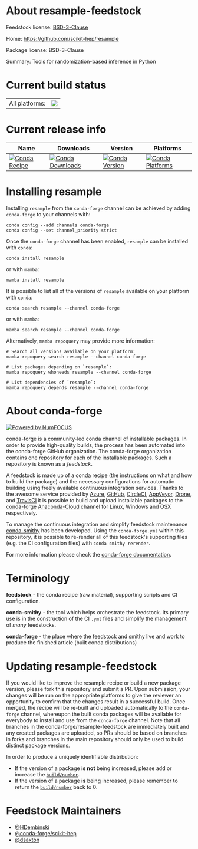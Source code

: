 About resample-feedstock
========================

Feedstock license: [BSD-3-Clause](https://github.com/conda-forge/resample-feedstock/blob/main/LICENSE.txt)

Home: https://github.com/scikit-hep/resample

Package license: BSD-3-Clause

Summary: Tools for randomization-based inference in Python

Current build status
====================


<table><tr><td>All platforms:</td>
    <td>
      <a href="https://dev.azure.com/conda-forge/feedstock-builds/_build/latest?definitionId=10543&branchName=main">
        <img src="https://dev.azure.com/conda-forge/feedstock-builds/_apis/build/status/resample-feedstock?branchName=main">
      </a>
    </td>
  </tr>
</table>

Current release info
====================

| Name | Downloads | Version | Platforms |
| --- | --- | --- | --- |
| [![Conda Recipe](https://img.shields.io/badge/recipe-resample-green.svg)](https://anaconda.org/conda-forge/resample) | [![Conda Downloads](https://img.shields.io/conda/dn/conda-forge/resample.svg)](https://anaconda.org/conda-forge/resample) | [![Conda Version](https://img.shields.io/conda/vn/conda-forge/resample.svg)](https://anaconda.org/conda-forge/resample) | [![Conda Platforms](https://img.shields.io/conda/pn/conda-forge/resample.svg)](https://anaconda.org/conda-forge/resample) |

Installing resample
===================

Installing `resample` from the `conda-forge` channel can be achieved by adding `conda-forge` to your channels with:

```
conda config --add channels conda-forge
conda config --set channel_priority strict
```

Once the `conda-forge` channel has been enabled, `resample` can be installed with `conda`:

```
conda install resample
```

or with `mamba`:

```
mamba install resample
```

It is possible to list all of the versions of `resample` available on your platform with `conda`:

```
conda search resample --channel conda-forge
```

or with `mamba`:

```
mamba search resample --channel conda-forge
```

Alternatively, `mamba repoquery` may provide more information:

```
# Search all versions available on your platform:
mamba repoquery search resample --channel conda-forge

# List packages depending on `resample`:
mamba repoquery whoneeds resample --channel conda-forge

# List dependencies of `resample`:
mamba repoquery depends resample --channel conda-forge
```


About conda-forge
=================

[![Powered by
NumFOCUS](https://img.shields.io/badge/powered%20by-NumFOCUS-orange.svg?style=flat&colorA=E1523D&colorB=007D8A)](https://numfocus.org)

conda-forge is a community-led conda channel of installable packages.
In order to provide high-quality builds, the process has been automated into the
conda-forge GitHub organization. The conda-forge organization contains one repository
for each of the installable packages. Such a repository is known as a *feedstock*.

A feedstock is made up of a conda recipe (the instructions on what and how to build
the package) and the necessary configurations for automatic building using freely
available continuous integration services. Thanks to the awesome service provided by
[Azure](https://azure.microsoft.com/en-us/services/devops/), [GitHub](https://github.com/),
[CircleCI](https://circleci.com/), [AppVeyor](https://www.appveyor.com/),
[Drone](https://cloud.drone.io/welcome), and [TravisCI](https://travis-ci.com/)
it is possible to build and upload installable packages to the
[conda-forge](https://anaconda.org/conda-forge) [Anaconda-Cloud](https://anaconda.org/)
channel for Linux, Windows and OSX respectively.

To manage the continuous integration and simplify feedstock maintenance
[conda-smithy](https://github.com/conda-forge/conda-smithy) has been developed.
Using the ``conda-forge.yml`` within this repository, it is possible to re-render all of
this feedstock's supporting files (e.g. the CI configuration files) with ``conda smithy rerender``.

For more information please check the [conda-forge documentation](https://conda-forge.org/docs/).

Terminology
===========

**feedstock** - the conda recipe (raw material), supporting scripts and CI configuration.

**conda-smithy** - the tool which helps orchestrate the feedstock.
                   Its primary use is in the construction of the CI ``.yml`` files
                   and simplify the management of *many* feedstocks.

**conda-forge** - the place where the feedstock and smithy live and work to
                  produce the finished article (built conda distributions)


Updating resample-feedstock
===========================

If you would like to improve the resample recipe or build a new
package version, please fork this repository and submit a PR. Upon submission,
your changes will be run on the appropriate platforms to give the reviewer an
opportunity to confirm that the changes result in a successful build. Once
merged, the recipe will be re-built and uploaded automatically to the
`conda-forge` channel, whereupon the built conda packages will be available for
everybody to install and use from the `conda-forge` channel.
Note that all branches in the conda-forge/resample-feedstock are
immediately built and any created packages are uploaded, so PRs should be based
on branches in forks and branches in the main repository should only be used to
build distinct package versions.

In order to produce a uniquely identifiable distribution:
 * If the version of a package **is not** being increased, please add or increase
   the [``build/number``](https://docs.conda.io/projects/conda-build/en/latest/resources/define-metadata.html#build-number-and-string).
 * If the version of a package **is** being increased, please remember to return
   the [``build/number``](https://docs.conda.io/projects/conda-build/en/latest/resources/define-metadata.html#build-number-and-string)
   back to 0.

Feedstock Maintainers
=====================

* [@HDembinski](https://github.com/HDembinski/)
* [@conda-forge/scikit-hep](https://github.com/conda-forge/scikit-hep/)
* [@dsaxton](https://github.com/dsaxton/)

